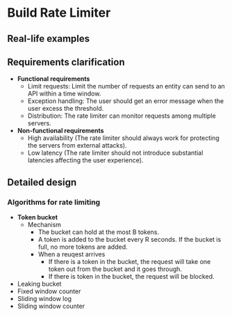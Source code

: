 # Build Rate Limiter

## Real-life examples

## Requirements clarification
- **Functional requirements**
   - Limit requests: Limit the number of requests an entity can send to an API within a time window.
   - Exception handling: The user should get an error message when the user excess the threshold.
   - Distribution: The rate limiter can monitor requests among multiple servers.
- **Non-functional requirements**
   - High availability (The rate limiter should always work for protecting the servers from external attacks).
   - Low latency (The rate limiter should not introduce substantial latencies affecting the user experience).

## Detailed design
### Algorithms for rate limiting
- **Token bucket**
   - Mechanism
      - The bucket can hold at the most B tokens.
      - A token is added to the bucket every R seconds. If the bucket is full, no more tokens are added.
      - When a reuqest arrives
         - If there is a token in the bucket, the request will take one token out from the bucket and it goes through.
         - If there is token in the bucket, the request will be blocked.
- Leaking bucket
- Fixed window counter
- Sliding window log
- Sliding window counter
